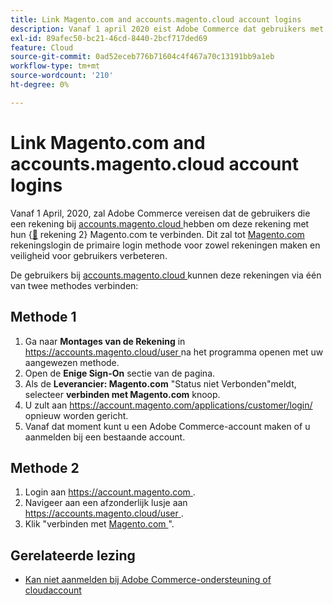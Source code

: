 ```yaml
---
title: Link Magento.com and accounts.magento.cloud account logins
description: Vanaf 1 april 2020 eist Adobe Commerce dat gebruikers met een account op [accounts.magento.cloud](https://accounts.magento.cloud/) deze account koppelen aan hun [Magento.com](https://account.magento.com/customer/account/login/) account. Hierdoor wordt de aanmelding van de account [Magento.com](https://account.magento.com/customer/account/login/) de primaire aanmeldingsmethode voor beide accounts en wordt de beveiliging voor gebruikers verbeterd.
exl-id: 89afec50-bc21-46cd-8440-2bcf717ded69
feature: Cloud
source-git-commit: 0ad52eceb776b71604c4f467a70c13191bb9a1eb
workflow-type: tm+mt
source-wordcount: '210'
ht-degree: 0%

---
```


# Link Magento.com and accounts.magento.cloud account logins

Vanaf 1 April, 2020, zal Adobe Commerce vereisen dat de gebruikers die een rekening bij [ accounts.magento.cloud ](https://accounts.magento.cloud/) hebben om deze rekening met hun {[&#128279;](https://account.magento.com/customer/account/login/) rekening 2} Magento.com te verbinden.  Dit zal tot [ Magento.com ](https://account.magento.com/customer/account/login/) rekeningslogin de primaire login methode voor zowel rekeningen maken en veiligheid voor gebruikers verbeteren.

De gebruikers bij [ accounts.magento.cloud ](https://accounts.magento.cloud/) kunnen deze rekeningen via één van twee methodes verbinden:

## Methode 1

1. Ga naar **Montages van de Rekening** in [ https://accounts.magento.cloud/user ](https://accounts.magento.cloud/user) na het programma openen met uw aangewezen methode.
1. Open de **Enige Sign-On** sectie van de pagina.
1. Als de **Leverancier: Magento.com** &quot;Status niet Verbonden&quot;meldt, selecteer **verbinden met Magento.com** knoop.
1. U zult aan [ https://account.magento.com/applications/customer/login/ ](https://account.magento.com/applications/customer/login/) opnieuw worden gericht.
1. Vanaf dat moment kunt u een Adobe Commerce-account maken of u aanmelden bij een bestaande account.

## Methode 2

1. Login aan [ https://account.magento.com ](https://account.magento.com/).
1. Navigeer aan een afzonderlijk lusje aan [ https://accounts.magento.cloud/user ](https://accounts.magento.cloud/user).
1. Klik &quot;verbinden met [ Magento.com ](https://account.magento.com/customer/account/login/)&quot;.

## Gerelateerde lezing

* [Kan niet aanmelden bij Adobe Commerce-ondersteuning of cloudaccount](/help/troubleshooting/miscellaneous/unable-to-log-in-to-support-or-cloud-project.md)
